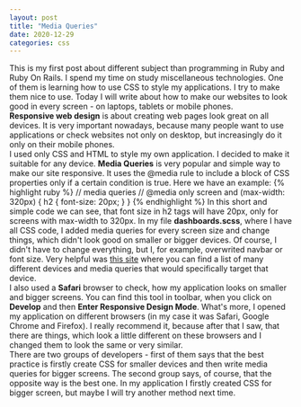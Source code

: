 ```yaml
---
layout: post
title: "Media Queries"
date: 2020-12-29
categories: css
---
```

This is my first post about different subject than programming in Ruby and Ruby On Rails. I spend my time on study miscellaneous technologies. One of them is learning how to use CSS to style my applications. I try to make them nice to use. Today I will write about how to make our websites to look good in every screen - on laptops, tablets or mobile phones. <br>
<b>Responsive web design</b> is about creating web pages look great on all devices. It is very important nowadays, because many people want to use applications or check websites not only on desktop, but increasingly do it only on their mobile phones. <br>
I used only CSS and HTML to style my own application. I decided to make it suitable for any device. <b>Media Queries</b> is very popular and simple way to make our site responsive. It uses the @media rule to include a block of CSS properties only if a certain condition is true. Here we have an example:
{% highlight ruby %}
// media queries //
@media only screen and (max-width: 320px) {
  h2 {
    font-size: 20px;
  }
}
{% endhighlight %}
In this short and simple code we can see, that font size in h2 tags will have 20px, only for screens with max-width to 320px. 
In my file <b>dashboards.scss</b>, where I have all CSS code, I added media queries for every screen size and change things, which didn't look good on smaller or bigger devices. Of course, I didn't have to change everything, but I, for example, overwrited navbar or font size. Very helpful was [this site][this_site] where you can find a list of many different devices and media queries that would specifically target that device. <br>
I also used a <b>Safari</b> browser to check, how my application looks on smaller and bigger screens. You can find this tool in toolbar, when you click on <b>Develop</b> and then <b>Enter Responsive Design Mode</b>. What's more, I opened my application on different browsers (in my case it was Safari, Google Chrome and Firefox). I really recommend it, because after that I saw, that there are things, which look a little different on these browsers and I changed them to look the same or very similar. <br>
There are two groups of developers - first of them says that the best practice is firstly create CSS for smaller devices and then write media queries for bigger screens. The second group says, of course, that the opposite way is the best one. In my application I firstly created CSS for bigger screen, but maybe I will try another method next time.

[this_site]: https://css-tricks.com/snippets/css/media-queries-for-standard-devices/